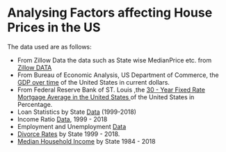 # Analysing Factors affecting House Prices in the US

The data used are as follows:
* From Zillow Data the data such as State wise MedianPrice etc. from [Zillow DATA](https://www.zillow.com/research/data/) 
* From Bureau of Economic Analysis, US Department of Commerce, the [GDP over time](http://www.bea.gov/national/index.htm#gdp) of the United States in current dollars.
* From Federal Reserve Bank of ST. Louis ,the [30 - Year Fixed Rate Mortgage Average in the United States ](https://fred.stlouisfed.org/series/MORTGAGE30US) of the United States in Percentage. 
* Loan Statistics by State [Data](https://www.newyorkfed.org/microeconomics/databank.html) (1999-2018)
* Income Ratio [Data](https://www.federalreserve.gov/releases/z1/dataviz/household_debt/state/map/#year:2018), 1999 - 2018
* Employment and Unemployment [Data](https://data.bls.gov/timeseries/LNS14000000)
* [Divorce Rates](https://www.cdc.gov/nchs/nvss/marriage-divorce) by State 1999 - 2018.
* [Median Household Income](https://www.census.gov/data/tables/time-series/demo/income-poverty/historical-income-households.html) by State 1984 - 2018
